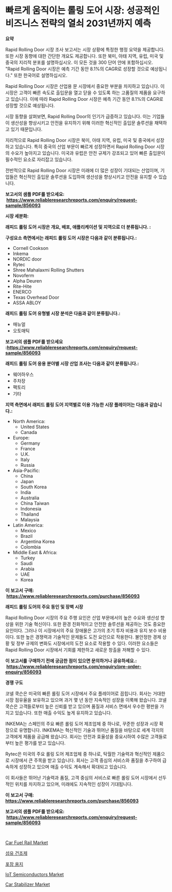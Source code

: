<p><h1>빠르게 움직이는 롤링 도어 시장: 성공적인 비즈니스 전략의 열쇠 2031년까지 예측</h1></p><p><strong>요약</strong></p>
<p><p>Rapid Rolling Door 시장 조사 보고서는 시장 상황에 특정한 행정 요약을 제공합니다. 또한 시장 동향에 대한 간단한 개요도 제공합니다. 또한 북미, 아태 지역, 유럽, 미국 및 중국의 지리적 분포를 설명하십시오. 이 모든 것을 300 단어 안에 포함하십시오. "Rapid Rolling Door 시장은 예측 기간 동안 8.1%의 CAGR로 성장할 것으로 예상됩니다." 또한 한국어로 설명하십시오.</p><p>Rapid Rolling Door 시장은 산업용 문 시장에서 중요한 부분을 차지하고 있습니다. 이 시장은 고객이 빠른 속도로 출입문을 열고 닫을 수 있도록 하는 고품질의 제품을 요구하고 있습니다. 이에 따라 Rapid Rolling Door 시장은 예측 기간 동안 8.1%의 CAGR로 성장할 것으로 예상됩니다.</p><p>시장 동향을 살펴보면, Rapid Rolling Door의 인기가 급증하고 있습니다. 이는 기업들이 생산성을 향상시키고 안전을 유지하기 위해 이러한 혁신적인 출입문 솔루션을 채택하고 있기 때문입니다.</p><p>지리적으로 Rapid Rolling Door 시장은 북미, 아태 지역, 유럽, 미국 및 중국에서 성장하고 있습니다. 특히 중국의 산업 부문이 빠르게 성장하면서 Rapid Rolling Door 시장의 수요가 높아지고 있습니다. 미국과 유럽은 안전 규제가 강조되고 있어 빠른 출입문이 필수적인 요소로 자리잡고 있습니다.</p><p>전반적으로 Rapid Rolling Door 시장은 미래에 더 많은 성장이 기대되는 산업이며, 기업들은 혁신적인 출입문 솔루션을 도입하여 생산성을 향상시키고 안전을 유지할 수 있습니다.</p></p>
<p><strong>보고서의 샘플 PDF를 받으세요: &nbsp;<a href="https://www.reliableresearchreports.com/enquiry/request-sample/856093">https://www.reliableresearchreports.com/enquiry/request-sample/856093</a></strong></p>
<p><strong>시장 세분화:</strong></p>
<p><strong> 래피드 롤링 도어 시장은 개요, 배포, 애플리케이션 및 지역으로 더 분류됩니다. :</strong></p>
<p><strong>구성요소 측면에서는 래피드 롤링 도어 시장은 다음과 같이 분류됩니다.:</strong></p>
<p><ul><li>Cornell Cookson</li><li>Inkema</li><li>NORDIC door</li><li>Rytec</li><li>Shree Mahalaxmi Rolling Shutters</li><li>Novoferm</li><li>Alpha Deuren</li><li>Rite-Hite</li><li>ENERCO</li><li>Texas Overhead Door</li><li>ASSA ABLOY</li></ul></p>
<p><strong> 래피드 롤링 도어 유형별 시장 분석은 다음과 같이 분류됩니다.:</strong></p>
<p><ul><li>매뉴얼</li><li>오토매틱</li></ul></p>
<p><strong>보고서의 샘플 PDF를 받으세요 :<a href="https://www.reliableresearchreports.com/enquiry/request-sample/856093">https://www.reliableresearchreports.com/enquiry/request-sample/856093</a></strong></p>
<p><strong> 래피드 롤링 도어 응용 분야별 시장 산업 조사는 다음과 같이 분류됩니다.:</strong></p>
<p><ul><li>웨어하우스</li><li>주차장</li><li>팩토리</li><li>기타</li></ul></p>
<p><strong>지역 측면에서 래피드 롤링 도어 지역별로 이용 가능한 시장 플레이어는 다음과 같습니다.:</strong></p>
<p><ul>
    <li>
        North America:
        <ul>
            <li>United States</li>
            <li>Canada</li>
        </ul>
    </li>
    <li>
        Europe:
        <ul>
            <li>Germany</li>
            <li>France</li>
            <li>U.K.</li>
            <li>Italy</li>
            <li>Russia</li>
        </ul>
    </li>
    <li>
        Asia-Pacific:
        <ul>
            <li>China</li>
            <li>Japan</li>
            <li>South Korea</li>
            <li>India</li>
            <li>Australia</li>
            <li>China Taiwan</li>
            <li>Indonesia</li>
            <li>Thailand</li>
            <li>Malaysia</li>
        </ul>
    </li>
    <li>
        Latin America:
        <ul>
            <li>Mexico</li>
            <li>Brazil</li>
            <li>Argentina Korea</li>
            <li>Colombia</li>
        </ul>
    </li>
    <li>
        Middle East & Africa:
        <ul>
            <li>Turkey</li>
            <li>Saudi</li>
            <li>Arabia</li>
            <li>UAE</li>
            <li>Korea</li>
        </ul>
    </li>
    </ul></p>
<p><strong>이 보고서 구매: &nbsp;<a href="https://www.reliableresearchreports.com/purchase/856093">https://www.reliableresearchreports.com/purchase/856093</a></strong></p>
<p><strong>래피드 롤링 도어의 주요 동인 및 장벽 시장</strong></p>
<p><p>Rapid Rolling Door 시장의 주요 주행 요인은 산업 부문에서의 높은 수요와 생산성 향상을 위한 기술 혁신이다. 또한 환경 친화적이고 안전한 솔루션을 제공하는 것도 중요한 요인이다. 그러나 이 시장에서의 주요 장애물은 고가의 초기 투자 비용과 유지 보수 비용이다. 또한 높은 경쟁력과 기술적인 문제들도 도전 요인으로 작용한다. 불안정한 경제 상황 및 정부 규제의 변화도 시장에서의 도전 요소로 작용할 수 있다. 이러한 요소들은 Rapid Rolling Door 시장에서 기회를 제한하고 새로운 창출을 저해할 수 있다.</p></p>
<p><strong>이 보고서를 구매하기 전에 궁금한 점이 있으면 문의하거나 공유하세요.: &nbsp;<a href="https://www.reliableresearchreports.com/enquiry/pre-order-enquiry/856093">https://www.reliableresearchreports.com/enquiry/pre-order-enquiry/856093</a></strong></p>
<p><strong>경쟁 구도</strong></p>
<p><p>코넬 쿡슨은 미국의 빠른 롤링 도어 시장에서 주요 플레이어로 꼽힙니다. 회사는 거대한 시장 점유율을 보유하고 있으며 과거 몇 년 동안 지속적인 성장을 이룩해 왔습니다. 코넬 쿡슨은 고객들로부터 높은 신뢰를 받고 있으며 품질과 서비스 면에서 우수한 평판을 가지고 있습니다. 또한 매출 수익도 높게 유지하고 있습니다.</p><p>INKEMA는 스페인의 주요 빠른 롤링 도어 제조업체 중 하나로, 꾸준한 성장과 시장 확장으로 유명합니다. INKEMA는 혁신적인 기술과 뛰어난 품질을 바탕으로 세계 각지의 고객에게 제품을 공급해 왔습니다. 회사는 안전과 효율성을 중요시하여 수많은 고객들로부터 높은 평가를 받고 있습니다.</p><p>Rytec은 미국의 주요 롤링 도어 제조업체 중 하나로, 탁월한 기술력과 혁신적인 제품으로 시장에서 큰 주목을 받고 있습니다. 회사는 고객 중심의 서비스와 품질을 추구하여 급속하게 성장하고 있으며 매출 수익도 계속해서 확대되고 있습니다.</p><p>이 회사들은 뛰어난 기술력과 품질, 고객 중심의 서비스로 빠른 롤링 도어 시장에서 선두적인 위치를 차지하고 있으며, 미래에도 지속적인 성장이 기대됩니다.</p></p>
<p><strong>이 보고서 구매: &nbsp; <a href="https://www.reliableresearchreports.com/purchase/856093">https://www.reliableresearchreports.com/purchase/856093</a></strong></p>
<p><strong>보고서의 샘플 PDF를 받으세요: &nbsp;<a href="https://www.reliableresearchreports.com/enquiry/request-sample/856093">https://www.reliableresearchreports.com/enquiry/request-sample/856093</a></strong><strong></strong></p>
<p>&nbsp;</p>
<p><p><a href="https://issuu.com/reportprime-2/docs/car-fuel-rail-market-size-2030.pptx">Car Fuel Rail Market</a></p><p><a href="https://github.com/vseigx30c9a1j/Market-Research-Report-List-1/blob/main/17498999048.md">섬유 건조제</a></p><p><a href="https://github.com/WilburKihn5676/Market-Research-Report-List-1/blob/main/76264159049.md">포장 용지</a></p><p><a href="https://github.com/tamvrosiya/Market-Research-Report-List-3/blob/main/iot-semiconductors-market.md">IoT Semiconductors Market</a></p><p><a href="https://issuu.com/reportprime-2/docs/car-stabilizer-market-size-2030.pptx">Car Stabilizer Market</a></p></p>